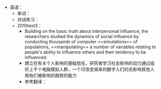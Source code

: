 - 英语：
	- 单词：
	- 对话练习：
	- 2010text3：
		- Building on the basic truth about interpersonal influence, the researchers studied the dynamics of social influence by conducting thousands of computer ==simulations== of populations, ==manipulating== a number of variables relating to people's ability to influence others and their tendency to be influenced.
		- 建立在有关个人影响的基础信任，研究者学习社会影响的动力通过组织上千个电脑模拟人群，一个可改变倍率的数字人们的去影响其他人和他们被影响的趋势的能力
		- 参考翻译：